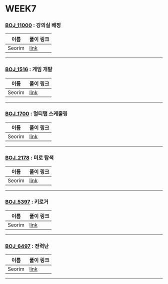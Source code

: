 # WEEK7

### [BOJ_11000](https://boj.kr/11000) : 강의실 배정

|이름|풀이 링크|
|--|--|
|Seorim| [link](BOJ11000/Seorim.java)
---


### [BOJ_1516](https://boj.kr/1516) : 게임 개발

|이름|풀이 링크|
|--|--|
|Seorim| [link](BOJ1516/Seorim.java)
---


### [BOJ_1700](https://boj.kr/1700) : 멀티탭 스케줄링

|이름|풀이 링크|
|--|--|
|Seorim| [link](BOJ1700/Seorim.java)
---


### [BOJ_2178](https://boj.kr/2178) : 미로 탐색

|이름|풀이 링크|
|--|--|
|Seorim| [link](BOJ2178/Seorim.java)
---


### [BOJ_5397](https://boj.kr/5397) : 키로거

|이름|풀이 링크|
|--|--|
|Seorim| [link](BOJ5397/Seorim.java)
---


### [BOJ_6497](https://boj.kr/6497) : 전력난

|이름|풀이 링크|
|--|--|
|Seorim| [link](BOJ6497/Seorim.java)
---
